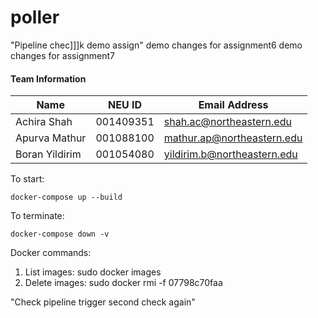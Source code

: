 # poller
"Pipeline chec]]]k demo assign"
demo changes for assignment6
demo changes for assignment7
#### Team Information
| Name  | NEU ID | Email Address
| ------------- | ------------- | ------------- |
| Achira Shah  | 001409351  | shah.ac@northeastern.edu |
| Apurva Mathur  | 001088100  | mathur.ap@northeastern.edu |
| Boran Yildirim | 001054080 | yildirim.b@northeastern.edu |
To start:
```
docker-compose up --build
```

To terminate:
```
docker-compose down -v
```

Docker commands:
1. List images: sudo docker images
2. Delete images: sudo docker rmi -f 07798c70faa

"Check pipeline trigger second check again"
